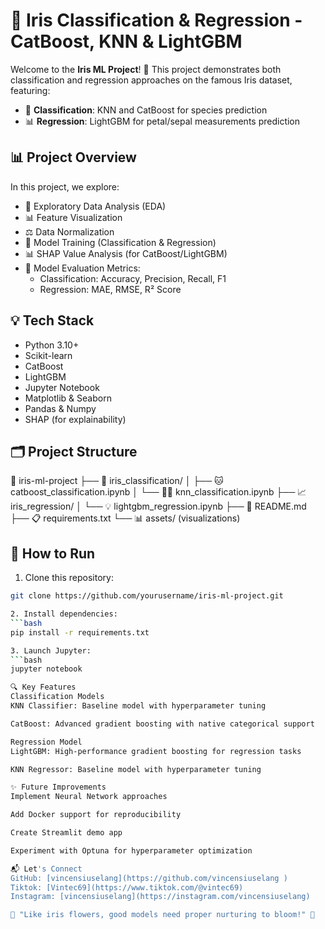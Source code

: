 # 🌸 Iris Classification & Regression - CatBoost, KNN & LightGBM

Welcome to the **Iris ML Project**! 🚀 This project demonstrates both classification and regression approaches on the famous Iris dataset, featuring:
- 🌷 **Classification**: KNN and CatBoost for species prediction
- 📊 **Regression**: LightGBM for petal/sepal measurements prediction

## 📊 Project Overview
In this project, we explore:
- 🧹 Exploratory Data Analysis (EDA)
- 📊 Feature Visualization
- ⚖️ Data Normalization
- 🧠 Model Training (Classification & Regression)
- 📊 SHAP Value Analysis (for CatBoost/LightGBM)
- 🎯 Model Evaluation Metrics:
  - Classification: Accuracy, Precision, Recall, F1
  - Regression: MAE, RMSE, R² Score

## 💡 Tech Stack
- Python 3.10+
- Scikit-learn
- CatBoost
- LightGBM
- Jupyter Notebook
- Matplotlib & Seaborn
- Pandas & Numpy
- SHAP (for explainability)

## 🗂 Project Structure
📂 iris-ml-project
├── 🌸 iris_classification/
│ ├── 🐱 catboost_classification.ipynb
│ └── 👨‍🏫 knn_classification.ipynb
├── 📈 iris_regression/
│ └── 💡 lightgbm_regression.ipynb
├── 📜 README.md
├── 📋 requirements.txt
└── 📊 assets/ (visualizations)

## 🚀 How to Run
1. Clone this repository:
```bash
git clone https://github.com/yourusername/iris-ml-project.git

2. Install dependencies:
```bash 
pip install -r requirements.txt

3. Launch Jupyter:
```bash 
jupyter notebook

🔍 Key Features
Classification Models
KNN Classifier: Baseline model with hyperparameter tuning

CatBoost: Advanced gradient boosting with native categorical support

Regression Model
LightGBM: High-performance gradient boosting for regression tasks

KNN Regressor: Baseline model with hyperparameter tuning

✨ Future Improvements
Implement Neural Network approaches

Add Docker support for reproducibility

Create Streamlit demo app

Experiment with Optuna for hyperparameter optimization

📬 Let's Connect
GitHub: [vincensiuselang](https://github.com/vincensiuselang )
Tiktok: [Vintec69](https://www.tiktok.com/@vintec69)
Instagram: [vincensiuselang](https://instagram.com/vincensiuselang)

🌿 "Like iris flowers, good models need proper nurturing to bloom!" 🌱
